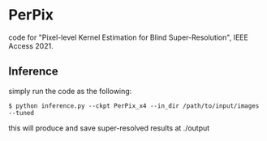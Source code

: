 # PerPix
code for "Pixel-level Kernel Estimation for Blind Super-Resolution", IEEE Access 2021.

## Inference
simply run the code as the following:
```
$ python inference.py --ckpt PerPix_x4 --in_dir /path/to/input/images --tuned
```
this will produce and save super-resolved results at ./output
